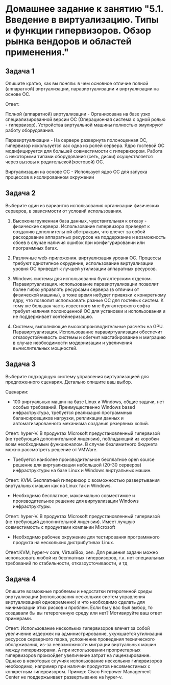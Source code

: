
# Домашнее задание к занятию "5.1. Введение в виртуализацию. Типы и функции гипервизоров. Обзор рынка вендоров и областей применения."

## Задача 1

Опишите кратко, как вы поняли: в чем основное отличие полной (аппаратной) виртуализации, паравиртуализации и виртуализации на основе ОС.

Ответ:

Полной (аппаратной) виртуализации - Организована на базе узко специализированной версии ОС (Операционная система с одной ролью - гипервизор). Устройства виртуальной машины полностью эмулируют работу  оборудования.

Паравиртуализации - На сервере развернута полоноценная ОС, гипервизор искользуется как одна из ролей сервера. Ядро гостевой ОС модифицируется для большей совместимости с гипервизором. Работа с некоторыми типами оборудования (сеть, диски) осуществляется через вызовы к родительской(хостовой) ОС.

Виртуализации на основе ОС - Использует ядро ОС для запуска процессов в изолированном окружении

## Задача 2

Выберите один из вариантов использования организации физических серверов, в зависимости от условий использования.

1) Высоконагруженная база данных, чувствительная к отказу - физические сервера. Использование гипервизора приведет к созданию дополнительной абстракции, что влечет за собой расходование аппаратных ресурсов на поддержание и возможность сбоев в случае наличия ошибок при конфигурировании или программных багах.

2) Различные web-приложения. виртуализация уровня ОС. Процессы требуют однотипное окрудение, использование виртуализации уровня ОС приведет к лучшей утилизации аппаратных ресурсов.

3) Windows системы для использования бухгалтерским отделом. Паравиртуализация. использование паравиртуализации позволит более гибко управлять ресурсами сервера (в отличии от физической машины), в тоже время небудет привязки к конкретному ядру, что позволит использовать разные ОС для гостевых систем. К тому же большая часть известного мне бухгалтерского софта требует наличия полоноценной ОС для установки и использования и не поддерживает контейнеризацию.  

4) Системы, выполняющие высокопроизводительные расчеты на GPU. Паравиртуализация. Использование паравиртуализации обеспечит отказоустойчивость системы и обегчит мастабирование и миграцию в случае необходимости модернизации и увеличения вычислительных мощностей.

## Задача 3

Выберите подходящую систему управления виртуализацией для предложенного сценария. Детально опишите ваш выбор.

Сценарии:

* 100 виртуальных машин на базе Linux и Windows, общие задачи, нет особых требований. Преимущественно Windows based инфраструктура, требуется реализация программных балансировщиков нагрузки, репликации данных и автоматизированного механизма создания резервных копий.

Ответ: hyper-V. В продуктах Microsoft предустановленный гипервизой (не требующий дополнительной лицензии), побладающий из коробки всем необходимым функционалом. В случае безлимитного бюджета можно рассмотреть решение от VMWare. 

* Требуется наиболее производительное бесплатное open source решение для виртуализации небольшой (20-30 серверов) инфраструктуры на базе Linux и Windows виртуальных машин.

Ответ: KVM. Бесплатный гипервизор с возможностью развертывания виртуальных машин как на Linux так и Windows.

* Необходимо бесплатное, максимально совместимое и производительное решение для виртуализации Windows инфраструктуры.

Ответ: hyper-V. В продуктах Microsoft предустановленный гипервизой (не требующий дополнительной лицензии). Имеет лучшую совместимость с продуктами компании Microsoft

* Необходимо рабочее окружение для тестирования программного продукта на нескольких дистрибутивах Linux.

Ответ:KVM, hyper-v core, VirtualBox, xen. Для решения задачи можно использовать любой из бесплатных гипервизоров, т.к. нет специальных требований по стабильности, отказоусточиваости, и тд

## Задача 4

Опишите возможные проблемы и недостатки гетерогенной среды виртуализации (использования нескольких систем управления виртуализацией одновременно) и что необходимо сделать для минимизации этих рисков и проблем. Если бы у вас был выбор, то создавали бы вы гетерогенную среду или нет? Мотивируйте ваш ответ примерами.

Ответ: Использование нескольких гипервизоров влечет за собой увеличение издержек на администрирование, ухужшается утилизация ресурсов серверного парка, усложнение проведения технического обслуживания, из-за невозможности миграции виртуальных машин между гипервизорами. А при использовании проприетарных гипервизоров произойдет увеличение затрат на лицензирование.
Однако в некоторых случиях использование нескольких гипервизоров необходимо, например при наличии продуктов несовместимых с конкретным гипервизором. Пример:  Cisco Firepower Management Center не поддержыивает развертывание на hyper-v. 
